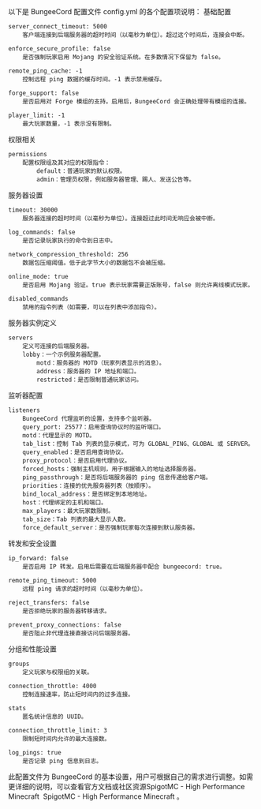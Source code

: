 以下是 BungeeCord 配置文件 config.yml 的各个配置项说明：
基础配置

    server_connect_timeout: 5000
        客户端连接到后端服务器的超时时间（以毫秒为单位）。超过这个时间后，连接会中断。

    enforce_secure_profile: false
        是否强制玩家启用 Mojang 的安全验证系统。在多数情况下保留为 false。

    remote_ping_cache: -1
        控制远程 ping 数据的缓存时间。-1 表示禁用缓存。

    forge_support: false
        是否启用对 Forge 模组的支持。启用后，BungeeCord 会正确处理带有模组的连接。

    player_limit: -1
        最大玩家数量，-1 表示没有限制。

权限相关

    permissions
        配置权限组及其对应的权限指令：
            default：普通玩家的默认权限。
            admin：管理员权限，例如服务器管理、踢人、发送公告等。

服务器设置

    timeout: 30000
        服务器连接的超时时间（以毫秒为单位）。连接超过此时间无响应会被中断。

    log_commands: false
        是否记录玩家执行的命令到日志中。

    network_compression_threshold: 256
        数据包压缩阈值。低于此字节大小的数据包不会被压缩。

    online_mode: true
        是否启用 Mojang 验证。true 表示玩家需要正版账号，false 则允许离线模式玩家。

    disabled_commands
        禁用的指令列表（如需要，可以在列表中添加指令）。

服务器实例定义

    servers
        定义可连接的后端服务器。
        lobby：一个示例服务器配置。
            motd：服务器的 MOTD（玩家列表显示的消息）。
            address：服务器的 IP 地址和端口。
            restricted：是否限制普通玩家访问。

监听器配置

    listeners
        BungeeCord 代理监听的设置，支持多个监听器。
        query_port: 25577：启用查询协议时的监听端口。
        motd：代理显示的 MOTD。
        tab_list：控制 Tab 列表的显示模式，可为 GLOBAL_PING、GLOBAL 或 SERVER。
        query_enabled：是否启用查询协议。
        proxy_protocol：是否启用代理协议。
        forced_hosts：强制主机规则，用于根据输入的地址选择服务器。
        ping_passthrough：是否将后端服务器的 ping 信息传递给客户端。
        priorities：连接的优先服务器列表（按顺序）。
        bind_local_address：是否绑定到本地地址。
        host：代理绑定的主机和端口。
        max_players：最大玩家数限制。
        tab_size：Tab 列表的最大显示人数。
        force_default_server：是否强制玩家每次连接到默认服务器。

转发和安全设置

    ip_forward: false
        是否启用 IP 转发。启用后需要在后端服务器中配合 bungeecord: true。

    remote_ping_timeout: 5000
        远程 ping 请求的超时时间（以毫秒为单位）。

    reject_transfers: false
        是否拒绝玩家的服务器转移请求。

    prevent_proxy_connections: false
        是否阻止非代理连接直接访问后端服务器。

分组和性能设置

    groups
        定义玩家与权限组的关联。

    connection_throttle: 4000
        控制连接速率，防止短时间内的过多连接。

    stats
        匿名统计信息的 UUID。

    connection_throttle_limit: 3
        限制短时间内允许的最大连接数。

    log_pings: true
        是否记录 ping 信息到日志。

此配置文件为 BungeeCord 的基本设置，用户可根据自己的需求进行调整。如需更详细的说明，可以查看官方文档或社区资源​
SpigotMC - High Performance Minecraft
​
SpigotMC - High Performance Minecraft
。